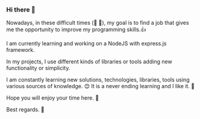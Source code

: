 ### Hi there 👋

Nowadays, in these difficult times (:crown:	🦠), my goal is to find a job that gives me the opportunity to improve my programming skills.👍

I am currently learning and working on a NodeJS with express.js framework.

In my projects, I use different kinds of libraries or tools adding new functionality or simplicity.

I am constantly learning new solutions, technologies, libraries, tools using various sources of knowledge. 😊 It is a never ending learning and I like it. 🤯

Hope you will enjoy your time here. 🤗

Best regards. 🤙
<!--
**przemskydev/przemskydev** is a ✨ _special_ ✨ repository because its `README.md` (this file) appears on your GitHub profile.

Here are some ideas to get you started:

- 🔭 I’m currently working on ...
- 🌱 I’m currently learning ...
- 👯 I’m looking to collaborate on ...
- 🤔 I’m looking for help with ...
- 💬 Ask me about ...
- 📫 How to reach me: ...
- 😄 Pronouns: ...
- ⚡ Fun fact: ...
-->
